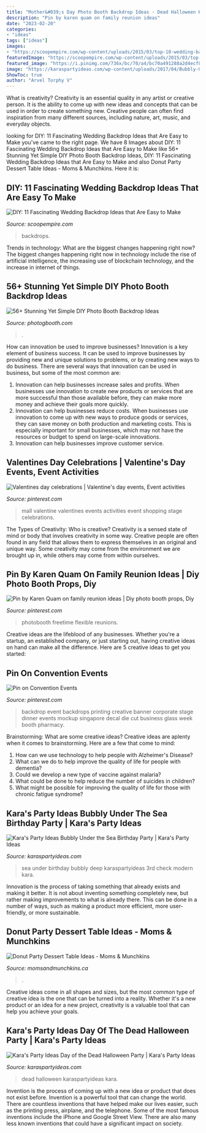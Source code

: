 ```yaml
---
title: "Mother&#039;s Day Photo Booth Backdrop Ideas - Dead Halloween Karaspartyideas Kara"
description: "Pin by karen quam on family reunion ideas"
date: "2023-02-20"
categories:
- "ideas"
tags: ["ideas"]
images:
- "https://scoopempire.com/wp-content/uploads/2015/03/top-10-wedding-backdrop-ideas-7.jpg"
featuredImage: "https://scoopempire.com/wp-content/uploads/2015/03/top-10-wedding-backdrop-ideas-7.jpg"
featured_image: "https://i.pinimg.com/736x/bc/70/a4/bc70a491288a2d4ecf8a57aabbb4df18--photo-booth-wall-photo-booth-props.jpg"
image: "https://karaspartyideas.com/wp-content/uploads/2017/04/Bubbly-Under-the-Sea-Birthday-Party-via-Karas-Party-Ideas-KarasPartyIdeas.com40.jpg"
ShowToc: true
author: "Arvel Torphy V"
---
```



What is creativity?
Creativity is an essential quality in any artist or creative person. It is the ability to come up with new ideas and concepts that can be used in order to create something new. Creative people can often find inspiration from many different sources, including nature, art, music, and everyday objects.

	

		
looking for DIY: 11 Fascinating Wedding Backdrop Ideas that Are Easy to Make you've came to the right page. We have 8 Images about DIY: 11 Fascinating Wedding Backdrop Ideas that Are Easy to Make like 56+ Stunning Yet Simple DIY Photo Booth Backdrop Ideas, DIY: 11 Fascinating Wedding Backdrop Ideas that Are Easy to Make and also Donut Party Dessert Table Ideas - Moms &amp; Munchkins. Here it is:
		
    
## DIY: 11 Fascinating Wedding Backdrop Ideas That Are Easy To Make

<img loading=lazy src="https://scoopempire.com/wp-content/uploads/2015/03/top-10-wedding-backdrop-ideas-7.jpg" onerror="this.onerror=null;this.src='https://tse2.mm.bing.net/th?id=OIP.OrS2N31aDLSeNsWt_IGuVwHaKJ&amp;pid=15.1';" alt="DIY: 11 Fascinating Wedding Backdrop Ideas that Are Easy to Make">

_Source: scoopempire.com_

>backdrops. 

	

Trends in technology: What are the biggest changes happening right now?
The biggest changes happening right now in technology include the rise of artificial intelligence, the increasing use of blockchain technology, and the increase in internet of things.

    
## 56+ Stunning Yet Simple DIY Photo Booth Backdrop Ideas

<img loading=lazy src="https://www.photogbooth.com/wp-content/uploads/diy-photo-booth-backdrop-0041.jpg" onerror="this.onerror=null;this.src='https://tse3.mm.bing.net/th?id=OIP.j8Fjr99KX5Y9uHOMb5RrCQHaHa&amp;pid=15.1';" alt="56+ Stunning Yet Simple DIY Photo Booth Backdrop Ideas">

_Source: photogbooth.com_

>. 

	

How can innovation be used to improve businesses?
Innovation is a key element of business success. It can be used to improve businesses by providing new and unique solutions to problems, or by creating new ways to do business. There are several ways that innovation can be used in business, but some of the most common are: 
1. Innovation can help businesses increase sales and profits. When businesses use innovation to create new products or services that are more successful than those available before, they can make more money and achieve their goals more quickly.
2. Innovation can help businesses reduce costs. When businesses use innovation to come up with new ways to produce goods or services, they can save money on both production and marketing costs. This is especially important for small businesses, which may not have the resources or budget to spend on large-scale innovations. 
3. Innovation can help businesses improve customer service.

    
## Valentines Day Celebrations | Valentine&#039;s Day Events, Event Activities

<img loading=lazy src="https://i.pinimg.com/736x/46/19/05/4619053252c562081c65c97b7d20a294--valentines-day-celebrations.jpg" onerror="this.onerror=null;this.src='https://tse1.mm.bing.net/th?id=OIP.XZQBKNVqtpH7WS63hug-7QHaE7&amp;pid=15.1';" alt="Valentines day celebrations | Valentine&#039;s day events, Event activities">

_Source: pinterest.com_

>mall valentine valentines events activities event shopping stage celebrations. 

	

The Types of Creativity: Who is creative?
Creativity is a sensed state of mind or body that involves creativity in some way. Creative people are often found in any field that allows them to express themselves in an original and unique way. Some creativity may come from the environment we are brought up in, while others may come from within ourselves.

    
## Pin By Karen Quam On Family Reunion Ideas | Diy Photo Booth Props, Diy

<img loading=lazy src="https://i.pinimg.com/736x/bc/70/a4/bc70a491288a2d4ecf8a57aabbb4df18--photo-booth-wall-photo-booth-props.jpg" onerror="this.onerror=null;this.src='https://tse3.mm.bing.net/th?id=OIP.VwxZzHw9vPxhxf2Y0gcsqAHaFY&amp;pid=15.1';" alt="Pin by Karen Quam on family reunion ideas | Diy photo booth props, Diy">

_Source: pinterest.com_

>photobooth freetime flexible reunions. 

	

Creative ideas are the lifeblood of any businesses. Whether you're a startup, an established company, or just starting out, having creative ideas on hand can make all the difference. Here are 5 creative ideas to get you started: 

    
## Pin On Convention Events

<img loading=lazy src="https://i.pinimg.com/736x/7e/a5/dc/7ea5dc60d92df3bf979ccb9db2a26174--decal-printing-backdrop-design.jpg" onerror="this.onerror=null;this.src='https://tse1.mm.bing.net/th?id=OIP.YSRdgKfu77wZG40r0Oz5wwHaEJ&amp;pid=15.1';" alt="Pin on Convention Events">

_Source: pinterest.com_

>backdrop event backdrops printing creative banner corporate stage dinner events mockup singapore decal die cut business glass week booth pharmacy. 

	

Brainstorming: What are some creative ideas?
Creative ideas are aplenty when it comes to brainstorming. Here are a few that come to mind: 
1. How can we use technology to help people with Alzheimer's Disease? 
2. What can we do to help improve the quality of life for people with dementia? 
3. Could we develop a new type of vaccine against malaria? 
4. What could be done to help reduce the number of suicides in children? 
5. What might be possible for improving the quality of life for those with chronic fatigue syndrome?

    
## Kara&#039;s Party Ideas Bubbly Under The Sea Birthday Party | Kara&#039;s Party Ideas

<img loading=lazy src="https://karaspartyideas.com/wp-content/uploads/2017/04/Bubbly-Under-the-Sea-Birthday-Party-via-Karas-Party-Ideas-KarasPartyIdeas.com40.jpg" onerror="this.onerror=null;this.src='https://tse1.mm.bing.net/th?id=OIP.kYE2Da-6LOeFeGh6zkPKDQHaLH&amp;pid=15.1';" alt="Kara&#039;s Party Ideas Bubbly Under the Sea Birthday Party | Kara&#039;s Party Ideas">

_Source: karaspartyideas.com_

>sea under birthday bubbly deep karaspartyideas 3rd check modern kara. 

	

Innovation is the process of taking something that already exists and making it better. It is not about inventing something completely new, but rather making improvements to what is already there. This can be done in a number of ways, such as making a product more efficient, more user-friendly, or more sustainable.

    
## Donut Party Dessert Table Ideas - Moms &amp; Munchkins

<img loading=lazy src="https://www.momsandmunchkins.ca/wp-content/uploads/2017/05/donut-slumber-party-1m.jpg" onerror="this.onerror=null;this.src='https://tse2.mm.bing.net/th?id=OIP.f496_RoI3MPpjZVRExW0WgHaJA&amp;pid=15.1';" alt="Donut Party Dessert Table Ideas - Moms &amp; Munchkins">

_Source: momsandmunchkins.ca_

>. 

	

Creative ideas come in all shapes and sizes, but the most common type of creative idea is the one that can be turned into a reality. Whether it's a new product or an idea for a new project, creativity is a valuable tool that can help you achieve your goals.

    
## Kara&#039;s Party Ideas Day Of The Dead Halloween Party | Kara&#039;s Party Ideas

<img loading=lazy src="https://karaspartyideas.com/wp-content/uploads/2017/11/Day-of-the-Dead-Halloween-Party-via-Karas-Party-Ideas-KarasPartyIdeas.com7_.jpg" onerror="this.onerror=null;this.src='https://tse2.mm.bing.net/th?id=OIP.LgkDqLDMPgX1r8yhaYFyxQHaLH&amp;pid=15.1';" alt="Kara&#039;s Party Ideas Day of the Dead Halloween Party | Kara&#039;s Party Ideas">

_Source: karaspartyideas.com_

>dead halloween karaspartyideas kara. 

	

Invention is the process of coming up with a new idea or product that does not exist before. Invention is a powerful tool that can change the world. There are countless inventions that have helped make our lives easier, such as the printing press, airplane, and the telephone. Some of the most famous inventions include the iPhone and Google Street View. There are also many less known inventions that could have a significant impact on society.

